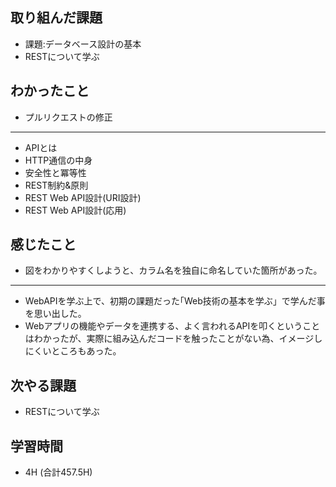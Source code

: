 ## 取り組んだ課題
- 課題:データベース設計の基本  
- RESTについて学ぶ  
  
## わかったこと  
- プルリクエストの修正  
***
- APIとは
- HTTP通信の中身
- 安全性と冪等性
- REST制約&原則
- REST Web API設計(URI設計)
- REST Web API設計(応用)
  
## 感じたこと  
- 図をわかりやすくしようと、カラム名を独自に命名していた箇所があった。  
***
- WebAPIを学ぶ上で、初期の課題だった｢Web技術の基本を学ぶ」で学んだ事を思い出した。 
- Webアプリの機能やデータを連携する、よく言われるAPIを叩くということはわかったが、実際に組み込んだコードを触ったことがない為、イメージしにくいところもあった。

## 次やる課題  
- RESTについて学ぶ
  
## 学習時間  
- 4H (合計457.5H)
